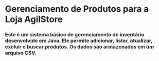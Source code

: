 # Gerenciamento de Produtos para a Loja AgilStore

### Este é um sistema básico de gerenciamento de inventário desenvolvido em Java. Ele permite adicionar, listar, atualizar, excluir e buscar produtos. Os dados são armazenados em um arquivo CSV.
